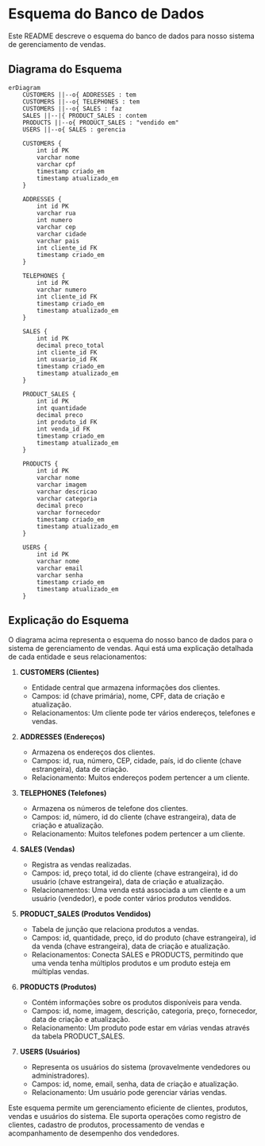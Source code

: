 # Esquema do Banco de Dados

Este README descreve o esquema do banco de dados para nosso sistema de gerenciamento de vendas.

## Diagrama do Esquema

```mermaid
erDiagram
    CUSTOMERS ||--o{ ADDRESSES : tem
    CUSTOMERS ||--o{ TELEPHONES : tem
    CUSTOMERS ||--o{ SALES : faz
    SALES ||--|{ PRODUCT_SALES : contem
    PRODUCTS ||--o{ PRODUCT_SALES : "vendido em"
    USERS ||--o{ SALES : gerencia

    CUSTOMERS {
        int id PK
        varchar nome
        varchar cpf
        timestamp criado_em
        timestamp atualizado_em
    }

    ADDRESSES {
        int id PK
        varchar rua
        int numero
        varchar cep
        varchar cidade
        varchar pais
        int cliente_id FK
        timestamp criado_em
    }

    TELEPHONES {
        int id PK
        varchar numero
        int cliente_id FK
        timestamp criado_em
        timestamp atualizado_em
    }

    SALES {
        int id PK
        decimal preco_total
        int cliente_id FK
        int usuario_id FK
        timestamp criado_em
        timestamp atualizado_em
    }

    PRODUCT_SALES {
        int id PK
        int quantidade
        decimal preco
        int produto_id FK
        int venda_id FK
        timestamp criado_em
        timestamp atualizado_em
    }

    PRODUCTS {
        int id PK
        varchar nome
        varchar imagem
        varchar descricao
        varchar categoria
        decimal preco
        varchar fornecedor
        timestamp criado_em
        timestamp atualizado_em
    }

    USERS {
        int id PK
        varchar nome
        varchar email
        varchar senha
        timestamp criado_em
        timestamp atualizado_em
    }
```

## Explicação do Esquema

O diagrama acima representa o esquema do nosso banco de dados para o sistema de gerenciamento de vendas. Aqui está uma explicação detalhada de cada entidade e seus relacionamentos:

1. **CUSTOMERS (Clientes)**
   - Entidade central que armazena informações dos clientes.
   - Campos: id (chave primária), nome, CPF, data de criação e atualização.
   - Relacionamentos: Um cliente pode ter vários endereços, telefones e vendas.

2. **ADDRESSES (Endereços)**
   - Armazena os endereços dos clientes.
   - Campos: id, rua, número, CEP, cidade, país, id do cliente (chave estrangeira), data de criação.
   - Relacionamento: Muitos endereços podem pertencer a um cliente.

3. **TELEPHONES (Telefones)**
   - Armazena os números de telefone dos clientes.
   - Campos: id, número, id do cliente (chave estrangeira), data de criação e atualização.
   - Relacionamento: Muitos telefones podem pertencer a um cliente.

4. **SALES (Vendas)**
   - Registra as vendas realizadas.
   - Campos: id, preço total, id do cliente (chave estrangeira), id do usuário (chave estrangeira), data de criação e atualização.
   - Relacionamentos: Uma venda está associada a um cliente e a um usuário (vendedor), e pode conter vários produtos vendidos.

5. **PRODUCT_SALES (Produtos Vendidos)**
   - Tabela de junção que relaciona produtos a vendas.
   - Campos: id, quantidade, preço, id do produto (chave estrangeira), id da venda (chave estrangeira), data de criação e atualização.
   - Relacionamentos: Conecta SALES e PRODUCTS, permitindo que uma venda tenha múltiplos produtos e um produto esteja em múltiplas vendas.

6. **PRODUCTS (Produtos)**
   - Contém informações sobre os produtos disponíveis para venda.
   - Campos: id, nome, imagem, descrição, categoria, preço, fornecedor, data de criação e atualização.
   - Relacionamento: Um produto pode estar em várias vendas através da tabela PRODUCT_SALES.

7. **USERS (Usuários)**
   - Representa os usuários do sistema (provavelmente vendedores ou administradores).
   - Campos: id, nome, email, senha, data de criação e atualização.
   - Relacionamento: Um usuário pode gerenciar várias vendas.

Este esquema permite um gerenciamento eficiente de clientes, produtos, vendas e usuários do sistema. Ele suporta operações como registro de clientes, cadastro de produtos, processamento de vendas e acompanhamento de desempenho dos vendedores.